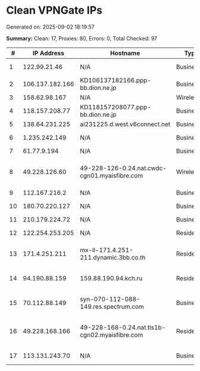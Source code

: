 # Clean VPNGate IPs
Generated on: 2025-09-02 18:19:57

**Summary:** Clean: 17, Proxies: 80, Errors: 0, Total Checked: 97

| # | IP Address | Hostname | Type | Country | Provider |
|---|------------|----------|------|---------|----------|
| 1 | 122.99.21.46 | N/A | Business | TW | Hoshin Multimedia Center Inc. |
| 2 | 106.137.182.166 | KD106137182166.ppp-bb.dion.ne.jp | Business | JP | KDDI CORPORATION |
| 3 | 158.62.98.167 | N/A | Wireless | PH | Globe Telecom Inc. |
| 4 | 118.157.208.77 | KD118157208077.ppp-bb.dion.ne.jp | Business | JP | KDDI CORPORATION |
| 5 | 138.64.231.225 | ai231225.d.west.v6connect.net | Business | JP | Asahi Net |
| 6 | 1.235.242.149 | N/A | Business | KR | SK Broadband Co Ltd |
| 7 | 61.77.9.194 | N/A | Business | KR | Korea Telecom |
| 8 | 49.228.126.60 | 49-228-126-0.24.nat.cwdc-cgn01.myaisfibre.com | Wireless | TH | ADVANCED WIRELESS NETWORK COMPANY LIMITED |
| 9 | 112.167.216.2 | N/A | Business | KR | Korea Telecom |
| 10 | 180.70.220.127 | N/A | Business | KR | SK Broadband Co Ltd |
| 11 | 210.179.224.72 | N/A | Business | KR | Korea Telecom |
| 12 | 122.254.253.205 | N/A | Residential | KR | SK Broadband Co Ltd |
| 13 | 171.4.251.211 | mx-ll-171.4.251-211.dynamic.3bb.co.th | Residential | TH | Triple T Broadband Public Company Limited |
| 14 | 94.190.88.159 | 159.88.190.94.kch.ru | Residential | RU | INTERRA telecommunications group, Ltd. |
| 15 | 70.112.88.149 | syn-070-112-088-149.res.spectrum.com | Business | US | Charter Communications Inc |
| 16 | 49.228.168.166 | 49-228-168-0.24.nat.tls1b-cgn02.myaisfibre.com | Residential | TH | ADVANCED WIRELESS NETWORK COMPANY LIMITED |
| 17 | 113.131.243.70 | N/A | Business | KR | LG HelloVision Corp. |
